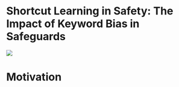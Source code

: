 # Shortcut Learning in Safety: The Impact of Keyword Bias in Safeguards

<img src="src/overview3.pdf" >

# Motivation
